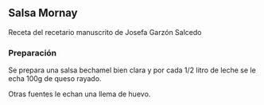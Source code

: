 ## Salsa Mornay

Receta del recetario manuscrito de Josefa Garzón Salcedo

### Preparación

Se prepara una salsa bechamel bien clara
y por cada 1/2 litro de leche se le echa 100g de queso rayado.

Otras fuentes le echan una llema de huevo.





